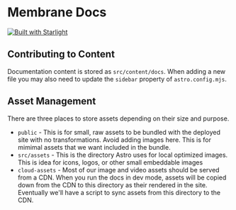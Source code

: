 # Membrane Docs

[![Built with Starlight](https://astro.badg.es/v2/built-with-starlight/tiny.svg)](https://starlight.astro.build)

## Contributing to Content

Documentation content is stored as `src/content/docs`. When adding a new file you may also need to update the `sidebar` property of `astro.config.mjs`.

## Asset Management

There are three places to store assets depending on their size and purpose.

- `public` - This is for small, raw assets to be bundled with the deployed site with no transformations. Avoid adding images here. This is for mimimal assets that we want included in the bundle.
- `src/assets` - This is the directory Astro uses for local optimized images. This is idea for icons, logos, or other small embeddable images
- `cloud-assets` - Most of our image and video assets should be served from a CDN. When you run the docs in dev mode, assets will be copied down from the CDN to this directory as their rendered in the site. Eventually we'll have a script to sync assets from this directory to the CDN.
